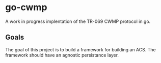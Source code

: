 # go-cwmp
A work in progress implentation of the TR-069 CWMP protocol in go. 

## Goals
The goal of this project is to build a framework for building an ACS. The framework should have an agnostic persistance layer.
